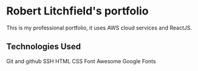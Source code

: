 # Robert Litchfield's portfolio

This is my professional portfolio, it uses AWS cloud services and ReactJS.

## Technologies Used
Git and github
SSH
HTML
CSS
Font Awesome
Google Fonts
